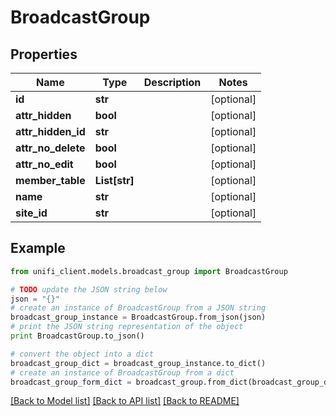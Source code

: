 # BroadcastGroup


## Properties

Name | Type | Description | Notes
------------ | ------------- | ------------- | -------------
**id** | **str** |  | [optional] 
**attr_hidden** | **bool** |  | [optional] 
**attr_hidden_id** | **str** |  | [optional] 
**attr_no_delete** | **bool** |  | [optional] 
**attr_no_edit** | **bool** |  | [optional] 
**member_table** | **List[str]** |  | [optional] 
**name** | **str** |  | [optional] 
**site_id** | **str** |  | [optional] 

## Example

```python
from unifi_client.models.broadcast_group import BroadcastGroup

# TODO update the JSON string below
json = "{}"
# create an instance of BroadcastGroup from a JSON string
broadcast_group_instance = BroadcastGroup.from_json(json)
# print the JSON string representation of the object
print BroadcastGroup.to_json()

# convert the object into a dict
broadcast_group_dict = broadcast_group_instance.to_dict()
# create an instance of BroadcastGroup from a dict
broadcast_group_form_dict = broadcast_group.from_dict(broadcast_group_dict)
```
[[Back to Model list]](../README.md#documentation-for-models) [[Back to API list]](../README.md#documentation-for-api-endpoints) [[Back to README]](../README.md)


